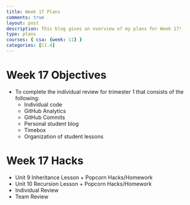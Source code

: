 ```yaml
---
title: Week 17 Plans
comments: true
layout: post
description: This blog gives an overview of my plans for Week 17!
type: plans
courses: { csa: {week: 11} }
categories: [C1.4]
---
```


# Week 17 Objectives

- To complete the individual review for trimester 1 that consists of the following:
    - Individual code
    - GitHub Analytics
    - GitHub Commits
    - Personal student blog
    - Timebox
    - Organization of student lessons

# Week 17 Hacks

- Unit 9 Inheritance Lesson + Popcorn Hacks/Homework
- Unit 10 Recursion Lesson + Popcorn Hacks/Homework
- Individual Review
- Team Review
